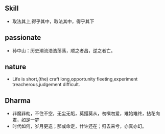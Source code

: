 ## Skill

- 取法其上,得乎其中，取法其中，得乎其下

## passionate 

- 孙中山：历史潮流浩浩荡荡，顺之者昌，逆之者亡。

## nature

- Life is short,(the) craft long,opportunity fleeting,experiment treacherous,judgement difficult.

## Dharma 

- 非魔非劫，不住不空，无尘无垢，莫撄莫从，勿嗔勿爱，难始难终，拈花向君，如是一梦
- 时代如何，岁月更迭；那或命定，什许还在；归去来兮，亦真亦幻。
